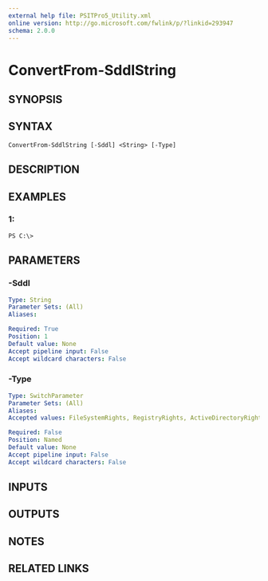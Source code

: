 ```yaml
---
external help file: PSITPro5_Utility.xml
online version: http://go.microsoft.com/fwlink/p/?linkid=293947
schema: 2.0.0
---
```


# ConvertFrom-SddlString
## SYNOPSIS

## SYNTAX

```
ConvertFrom-SddlString [-Sddl] <String> [-Type]
```

## DESCRIPTION

## EXAMPLES

### 1:
```
PS C:\>
```

## PARAMETERS

### -Sddl
```yaml
Type: String
Parameter Sets: (All)
Aliases: 

Required: True
Position: 1
Default value: None
Accept pipeline input: False
Accept wildcard characters: False
```

### -Type
```yaml
Type: SwitchParameter
Parameter Sets: (All)
Aliases: 
Accepted values: FileSystemRights, RegistryRights, ActiveDirectoryRights, MutexRights, SemaphoreRights, CryptoKeyRights, EventWaitHandleRights

Required: False
Position: Named
Default value: None
Accept pipeline input: False
Accept wildcard characters: False
```

## INPUTS

## OUTPUTS

## NOTES

## RELATED LINKS

